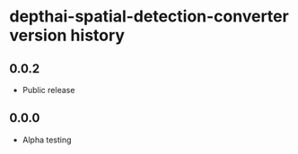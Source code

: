 # depthai-spatial-detection-converter version history

## 0.0.2

- Public release

## 0.0.0

- Alpha testing
